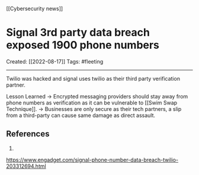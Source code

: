 [[Cybersecurity news]]

# Signal 3rd party data breach exposed 1900 phone numbers
Created:  [[2022-08-17]]
Tags: #fleeting 

---
Twilio was hacked and signal uses twilio as their third party verification partner.

Lesson Learned
-> Encrypted messaging providers should stay away from phone numbers as verification as it can be vulnerable to [[Swim Swap Technique]].
-> Businesses are only secure as their tech partners, a slip from a third-party can cause same damage as direct assault. 







## References
1. 
https://www.engadget.com/signal-phone-number-data-breach-twilio-203312694.html